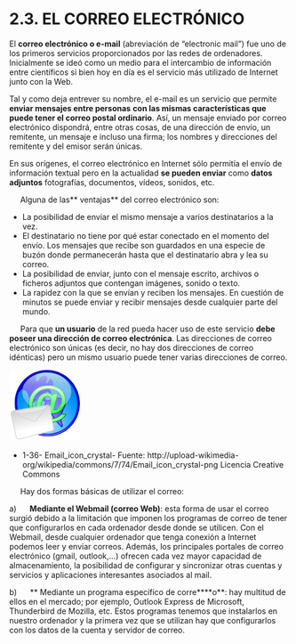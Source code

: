
# 2.3. EL CORREO ELECTRÓNICO

El **correo electrónico o e-mail** (abreviación de “electronic mail”) fue uno de los primeros servicios proporcionados por las redes de ordenadores. Inicialmente se ideó como un medio para el intercambio de información entre científicos si bien hoy en día es el servicio más utilizado de Internet junto con la Web.

Tal y como deja entrever su nombre, el e-mail es un servicio que permite **enviar mensajes entre personas** **con las mismas características que puede tener el correo postal ordinario**. Así, un mensaje enviado por correo electrónico dispondrá, entre otras cosas, de una dirección de envío, un remitente, un mensaje e incluso una firma; los nombres y direcciones del remitente y del emisor serán únicas.   

En sus orígenes, el correo electrónico en Internet sólo permitía el envío de información textual pero en la actualidad **se pueden enviar** como **datos adjuntos** fotografías, documentos, vídeos, sonidos, etc.

     Alguna de las** ventajas** del correo electrónico son:

- La posibilidad de enviar el mismo mensaje a varios destinatarios a la vez.
- El destinatario no tiene por qué estar conectado en el momento del envío. Los mensajes que recibe son guardados en una especie de buzón donde permanecerán hasta que el destinatario abra y lea su correo.
- La posibilidad de enviar, junto con el mensaje escrito, archivos o ficheros adjuntos que contengan imágenes, sonido o texto.
- La rapidez con la que se envían y reciben los mensajes. En cuestión de minutos se puede enviar y recibir mensajes desde cualquier parte del mundo.

     Para que **un usuario** de la red pueda hacer uso de este servicio **debe poseer una dirección de correo electrónica**. Las direcciones de correo electrónico son únicas (es decir, no hay dos direcciones de correo idénticas) pero un mismo usuario puede tener varias direcciones de correo.


![](img/Email_icon_crystal.png)

- 1-36- Email_icon_crystal- Fuente: http://upload-wikimedia-org/wikipedia/commons/7/74/Email_icon_crystal-png Licencia Creative Commons

     Hay dos formas básicas de utilizar el correo:

a)      **Mediante el Webmail (correo Web)**: esta forma de usar el correo surgió debido a la limitación que imponen los programas de correo de tener que configurarlos en cada ordenador desde donde se utilicen. Con el Webmail, desde cualquier ordenador que tenga conexión a Internet podemos leer y enviar correos. Además, los principales portales de correo electrónico (gmail, outlook,...) ofrecen cada vez mayor capacidad de almacenamiento, la posibilidad de configurar y sincronizar otras cuentas y servicios y aplicaciones interesantes asociados al mail.

b)      ** Mediante un programa específico de corre****o**: hay multitud de ellos en el mercado; por ejemplo, Outlook Express de Microsoft, Thunderbird de Mozilla, etc. Estos programas tenemos que instalarlos en nuestro ordenador y la primera vez que se utilizan hay que configurarlos con los datos de la cuenta y servidor de correo.

